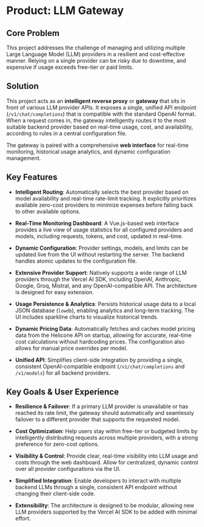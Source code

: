 # Product: LLM Gateway

## Core Problem

This project addresses the challenge of managing and utilizing multiple Large Language Model (LLM) providers in a resilient and cost-effective manner. Relying on a single provider can be risky due to downtime, and expensive if usage exceeds free-tier or paid limits.

## Solution

This project acts as an **intelligent reverse proxy** or **gateway** that sits in front of various LLM provider APIs. It exposes a single, unified API endpoint (`/v1/chat/completions`) that is compatible with the standard OpenAI format. When a request comes in, the gateway intelligently routes it to the most suitable backend provider based on real-time usage, cost, and availability, according to rules in a central configuration file.

The gateway is paired with a comprehensive **web interface** for real-time monitoring, historical usage analytics, and dynamic configuration management.

## Key Features

*   **Intelligent Routing**: Automatically selects the best provider based on model availability and real-time rate-limit tracking. It explicitly prioritizes available zero-cost providers to minimize expenses before falling back to other available options.

*   **Real-Time Monitoring Dashboard**: A Vue.js-based web interface provides a live view of usage statistics for all configured providers and models, including requests, tokens, and cost, updated in real-time.

*   **Dynamic Configuration**: Provider settings, models, and limits can be updated live from the UI without restarting the server. The backend handles atomic updates to the configuration file.

*   **Extensive Provider Support**: Natively supports a wide range of LLM providers through the Vercel AI SDK, including OpenAI, Anthropic, Google, Groq, Mistral, and any OpenAI-compatible API. The architecture is designed for easy extension.

*   **Usage Persistence & Analytics**: Persists historical usage data to a local JSON database (`lowdb`), enabling analytics and long-term tracking. The UI includes sparkline charts to visualize historical trends.

*   **Dynamic Pricing Data**: Automatically fetches and caches model pricing data from the Helicone API on startup, allowing for accurate, real-time cost calculations without hardcoding prices. The configuration also allows for manual price overrides per model.

*   **Unified API**: Simplifies client-side integration by providing a single, consistent OpenAI-compatible endpoint (`/v1/chat/completions` and `/v1/models`) for all backend providers.

## Key Goals & User Experience

*   **Resilience & Failover**: If a primary LLM provider is unavailable or has reached its rate limit, the gateway should automatically and seamlessly failover to a different provider that supports the requested model.

*   **Cost Optimization**: Help users stay within free-tier or budgeted limits by intelligently distributing requests across multiple providers, with a strong preference for zero-cost options.

*   **Visibility & Control**: Provide clear, real-time visibility into LLM usage and costs through the web dashboard. Allow for centralized, dynamic control over all provider configurations via the UI.

*   **Simplified Integration**: Enable developers to interact with multiple backend LLMs through a single, consistent API endpoint without changing their client-side code.

*   **Extensibility**: The architecture is designed to be modular, allowing new LLM providers supported by the Vercel AI SDK to be added with minimal effort.